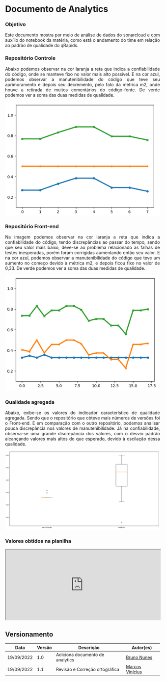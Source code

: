 # Documento de Analytics
 
### Objetivo
<p align = "justify"> Este documento mostra por meio de análise de dados do sonarcloud e com auxílio do notebook da matéria, como está o andamento do time em relação ao padrão de qualidade do qRapids.</p>
 
### Repositório Controle
<p align = "justify"> Abaixo podemos observar na cor laranja a reta que indica a confiabilidade do código, onde se manteve fixo no valor mais alto possível. E na cor azul, podemos observar a manutenibilidade do código que teve seu aprimoramento e depois seu decremento, pelo fato da métrica m2, onde houve a retirada de muitos comentários do código-fonte. De verde podemos ver a soma das duas medidas de qualidade.</p>
 
[![controle](images/controleTotal.png)](images/controleTotal.png)
 
### Repositório Front-end
<p align = "justify"> Na imagem podemos observar na cor laranja a reta que indica a confiabilidade do código, tendo discrepâncias ao passar do tempo, sendo que seu valor mais baixo, deve-se ao problema relacionado as falhas de testes inesperadas, porém foram corrigidas aumentando então seu valor. E na cor azul, podemos observar a manutenibilidade do código que teve um aumento no começo devido à métrica m2, e depois ficou fixo no valor de 0,33. De verde podemos ver a soma das duas medidas de qualidade.</p>
 
[![fronend](images/fronendTotal.png)](images/fronendTotal.png)
 
### Qualidade agregada
<p align = "justify"> Abaixo, exibe-se os valores do indicador característico de qualidade agregada. Sendo que o repositório que obteve mais números de versões foi o Front-end. E em comparação com o outro repositório, podemos analisar pouca discrepância nos valores de manutenibilidade. Já na confiabilidade, observa-se uma grande discrepância dos valores, com o desvio padrão alcançando valores mais altos do que esperado, devido à oscilação dessa qualidade.</p>
 
[![agregado](images/agregado.png)](images/agregado.png)
 
### Valores obtidos na planilha
 
<iframe src="https://docs.google.com/spreadsheets/d/e/2PACX-1vT_IGIEg2fVanXRPbyhs54cgEKox27sbYhURNjtt3HmOHfhR7xCBj8K4yOnNkl0aQ/pubhtml?gid=0&amp;single=true&amp;widget=true&amp;headers=false"width="100%" height="229px"></iframe>
 
 
 
## Versionamento
 
| Data | Versão | Descrição | Autor(es) |
|------|------|------|------|
|19/09/2022|1.0|Adiciona documento de analytics|[Bruno Nunes](https://github.com/brunocmo)
|19/09/2022|1.1|Revisão e Correção ortográfica|[Marcos Vinícius](https://github.com/marcos-mv)
 
 


